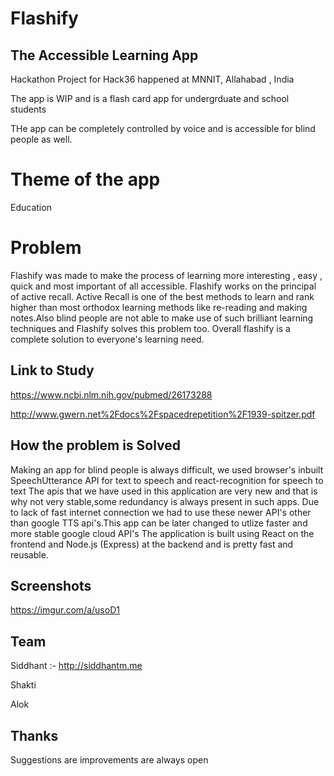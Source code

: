 # Flashify
## The Accessible Learning App
Hackathon Project for Hack36 happened at MNNIT, Allahabad , India

The app is WIP and is a flash card app for undergrduate and school students

THe app can be completely controlled by voice and is accessible for blind people as well.

# Theme of the app
Education 

# Problem 
Flashify was made to make the process of learning more interesting , easy , quick and most important of all accessible.
Flashify works on the principal of active recall. Active Recall is one of the best methods to learn and rank higher than most orthodox learning methods like re-reading and making notes.Also blind people are not able to make use of such brilliant learning techniques and Flashify solves this problem too.
Overall flashify is a complete solution to everyone's learning need.

## Link to Study
https://www.ncbi.nlm.nih.gov/pubmed/26173288

http://www.gwern.net%2Fdocs%2Fspacedrepetition%2F1939-spitzer.pdf

## How the problem is Solved
Making an app for blind people is always difficult, we used browser's inbuilt SpeechUtterance API for text to speech and react-recognition for speech to text
The apis that we have used in this application are very new and that is why not very stable,some redundancy is always present in such apps.
Due to lack of fast internet connection we had to use these newer API's other than google TTS api's.This app can be later changed to utlize faster and more stable google cloud API's
The application is built using React on the frontend and Node.js (Express) at the backend and is pretty fast and reusable.

## Screenshots
https://imgur.com/a/usoD1

## Team
Siddhant :- http://siddhantm.me

Shakti

Alok

## Thanks
Suggestions are improvements are always open
